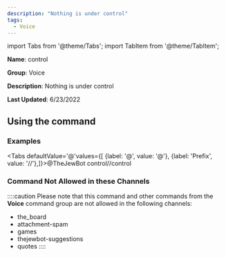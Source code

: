 ```yaml
---
description: "Nothing is under control"
tags:
  - Voice
---
```

import Tabs from '@theme/Tabs';
import TabItem from '@theme/TabItem';

**Name**: control

**Group**: Voice

**Description**: Nothing is under control

**Last Updated**: 6/23/2022

## Using the command

### Examples
<Tabs defaultValue='@'values={[ {label: '@', value: '@'}, {label: 'Prefix', value: '//'},]}><TabItem value='@'>@TheJewBot control</TabItem><TabItem value='//'>//control</TabItem></Tabs>

### Command Not Allowed in these Channels
::::caution Please note that this command and other commands from the **Voice** command group are not allowed in the following channels:
- the_board
- attachment-spam
- games
- thejewbot-suggestions
- quotes
::::
